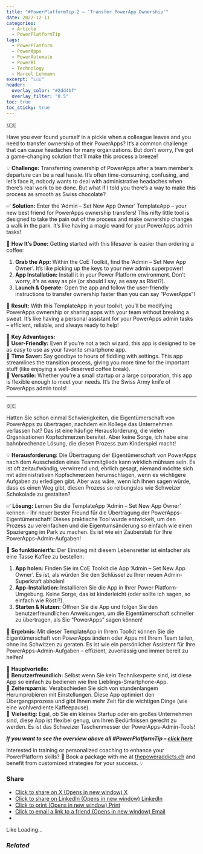 ```yaml
---
title: "#PowerPlatformTip 2 – 'Transfer PowerApp Ownership'"
date: 2022-12-11
categories:
  - Article
  - PowerPlatformTip
tags:
  - PowerPlatform
  - PowerApps
  - PowerAutomate
  - PowerBI
  - Technology
  - Marcel Lehmann
excerpt: "🇺🇸"
header:
  overlay_color: "#2dd4bf"
  overlay_filter: "0.5"
toc: true
toc_sticky: true
---
```



🇺🇸


Have you ever found yourself in a pickle when a colleague leaves and you need to transfer ownership of their PowerApps? It’s a common challenge that can cause headaches for many organizations. But don’t worry, I’ve got a game-changing solution that’ll make this process a breeze!


💡 **Challenge:** Transferring ownership of PowerApps after a team member’s departure can be a real hassle. It’s often time-consuming, confusing, and let’s face it, nobody wants to deal with administrative headaches when there’s real work to be done. But what if I told you there’s a way to make this process as smooth as Swiss chocolate?


✅ **Solution:** Enter the ‘Admin – Set New App Owner’ TemplateApp – your new best friend for PowerApps ownership transfers! This nifty little tool is designed to take the pain out of the process and make ownership changes a walk in the park. It’s like having a magic wand for your PowerApps admin tasks!


🔧 **How It’s Done:** Getting started with this lifesaver is easier than ordering a coffee:


1. **Grab the App:** Within the CoE Toolkit, find the ‘Admin – Set New App Owner’. It’s like picking up the keys to your new admin superpower!
2. **App Installation:** Install it in your Power Platform environment. Don’t worry, it’s as easy as pie (or should I say, as easy as Rösti?).
3. **Launch & Operate:** Open the app and follow the user-friendly instructions to transfer ownership faster than you can say “PowerApps”!


🎉 **Result:** With this TemplateApp in your toolkit, you’ll be modifying PowerApps ownership or sharing apps with your team without breaking a sweat. It’s like having a personal assistant for your PowerApps admin tasks – efficient, reliable, and always ready to help!


🌟 **Key Advantages:**   
🔸 **User-Friendly:** Even if you’re not a tech wizard, this app is designed to be as easy to use as your favorite smartphone app.   
🔸 **Time Saver:** Say goodbye to hours of fiddling with settings. This app streamlines the transition process, giving you more time for the important stuff (like enjoying a well-deserved coffee break).   
🔸 **Versatile:** Whether you’re a small startup or a large corporation, this app is flexible enough to meet your needs. It’s the Swiss Army knife of PowerApps admin tools!




---


🇩🇪


Hatten Sie schon einmal Schwierigkeiten, die Eigentümerschaft von PowerApps zu übertragen, nachdem ein Kollege das Unternehmen verlassen hat? Das ist eine häufige Herausforderung, die vielen Organisationen Kopfschmerzen bereitet. Aber keine Sorge, ich habe eine bahnbrechende Lösung, die diesen Prozess zum Kinderspiel macht!


💡 **Herausforderung:** Die Übertragung der Eigentümerschaft von PowerApps nach dem Ausscheiden eines Teammitglieds kann wirklich mühsam sein. Es ist oft zeitaufwändig, verwirrend und, ehrlich gesagt, niemand möchte sich mit administrativen Kopfschmerzen herumschlagen, wenn es wichtigere Aufgaben zu erledigen gibt. Aber was wäre, wenn ich Ihnen sagen würde, dass es einen Weg gibt, diesen Prozess so reibungslos wie Schweizer Schokolade zu gestalten?


✅ **Lösung:** Lernen Sie die TemplateApp ‘Admin – Set New App Owner’ kennen – Ihr neuer bester Freund für die Übertragung der PowerApps-Eigentümerschaft! Dieses praktische Tool wurde entwickelt, um den Prozess zu vereinfachen und die Eigentumsänderung so einfach wie einen Spaziergang im Park zu machen. Es ist wie ein Zauberstab für Ihre PowerApps-Admin-Aufgaben!


🔧 **So funktioniert’s:** Der Einstieg mit diesem Lebensretter ist einfacher als eine Tasse Kaffee zu bestellen:


1. **App holen:** Finden Sie im CoE Toolkit die App ‘Admin – Set New App Owner’. Es ist, als würden Sie den Schlüssel zu Ihrer neuen Admin-Superkraft abholen!
2. **App-Installation:** Installieren Sie die App in Ihrer Power Platform-Umgebung. Keine Sorge, das ist kinderleicht (oder sollte ich sagen, so einfach wie Rösti?).
3. **Starten & Nutzen:** Öffnen Sie die App und folgen Sie den benutzerfreundlichen Anweisungen, um die Eigentümerschaft schneller zu übertragen, als Sie “PowerApps” sagen können!


🎉 **Ergebnis:** Mit dieser TemplateApp in Ihrem Toolkit können Sie die Eigentümerschaft von PowerApps ändern oder Apps mit Ihrem Team teilen, ohne ins Schwitzen zu geraten. Es ist wie ein persönlicher Assistent für Ihre PowerApps-Admin-Aufgaben – effizient, zuverlässig und immer bereit zu helfen!


🌟 **Hauptvorteile:**   
🔸 **Benutzerfreundlich:** Selbst wenn Sie kein Technikexperte sind, ist diese App so einfach zu bedienen wie Ihre Lieblings-Smartphone-App.   
🔸 **Zeitersparnis:** Verabschieden Sie sich von stundenlangem Herumprobieren mit Einstellungen. Diese App optimiert den Übergangsprozess und gibt Ihnen mehr Zeit für die wichtigen Dinge (wie eine wohlverdiente Kaffeepause).   
🔸 **Vielseitig:** Egal, ob Sie ein kleines Startup oder ein großes Unternehmen sind, diese App ist flexibel genug, um Ihren Bedürfnissen gerecht zu werden. Es ist das Schweizer Taschenmesser der PowerApps-Admin-Tools!


***If you want to see the overview above all #PowerPlatformTip – [click here](https://lehmann.ws/powerplatformtip/)***


Interested in training or personalized coaching to enhance your PowerPlatform skills? 🚀 Book a package with me at [thepoweraddicts.ch](https://thepoweraddicts.ch/) and benefit from customized strategies for your success. 💡


### Share

* [Click to share on X (Opens in new window)
X](https://lehmann.ws/2022/12/11/powerplatformtip-2-set-new-app-owner/?share=twitter)
* [Click to share on LinkedIn (Opens in new window)
LinkedIn](https://lehmann.ws/2022/12/11/powerplatformtip-2-set-new-app-owner/?share=linkedin)
* [Click to print (Opens in new window)
Print](https://lehmann.ws/2022/12/11/powerplatformtip-2-set-new-app-owner/#print?share=print)
* [Click to email a link to a friend (Opens in new window)
Email](mailto:?subject=%5BShared%20Post%5D%20PowerPlatformTip%202%20-%20%27%20Transfer%20PowerApp%20Ownership%27&body=https%3A%2F%2Flehmann.ws%2F2022%2F12%2F11%2Fpowerplatformtip-2-set-new-app-owner%2F&share=email)
* 
Like Loading...

### *Related*


 
